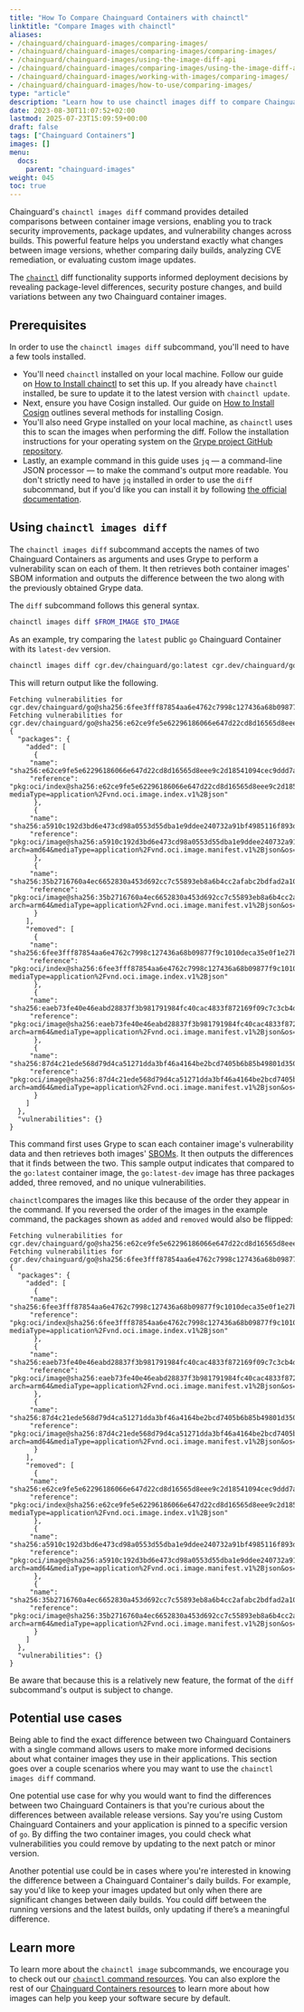```yaml
---
title: "How To Compare Chainguard Containers with chainctl"
linktitle: "Compare Images with chainctl"
aliases: 
- /chainguard/chainguard-images/comparing-images/
- /chainguard/chainguard-images/comparing-images/comparing-images/
- /chainguard/chainguard-images/using-the-image-diff-api
- /chainguard/chainguard-images/comparing-images/using-the-image-diff-api/
- /chainguard/chainguard-images/working-with-images/comparing-images/
- /chainguard/chainguard-images/how-to-use/comparing-images/
type: "article"
description: "Learn how to use chainctl images diff to compare Chainguard container versions, analyze security improvements, and track package changes between builds"
date: 2023-08-30T11:07:52+02:00
lastmod: 2025-07-23T15:09:59+00:00
draft: false
tags: ["Chainguard Containers"]
images: []
menu:
  docs:
    parent: "chainguard-images"
weight: 045
toc: true
---
```


Chainguard's `chainctl images diff` command provides detailed comparisons between container image versions, enabling you to track security improvements, package updates, and vulnerability changes across builds. This powerful feature helps you understand exactly what changes between image versions, whether comparing daily builds, analyzing CVE remediation, or evaluating custom image updates.

The [`chainctl`](/chainguard/chainctl/) diff functionality supports informed deployment decisions by revealing package-level differences, security posture changes, and build variations between any two Chainguard container images.


## Prerequisites

In order to use the `chainctl images diff` subcommand, you'll need to have a few tools installed.

* You'll need `chainctl` installed on your local machine. Follow our guide on [How to Install chainctl](/chainguard/chainctl-usage/how-to-install-chainctl/) to set this up. If you already have `chainctl` installed, be sure to update it to the latest version with `chainctl update`.
* Next, ensure you have Cosign installed. Our guide on [How to Install Cosign](/open-source/sigstore/cosign/how-to-install-cosign/) outlines several methods for installing Cosign.
* You'll also need Grype installed on your local machine, as `chainctl` uses this to scan the images when performing the diff. Follow the installation instructions for your operating system on the [Grype project GitHub repository](https://github.com/anchore/grype#installation).
* Lastly, an example command in this guide uses `jq` — a command-line JSON processor — to make the command's output more readable. You don't strictly need to have `jq` installed in order to use the `diff` subcommand, but if you'd like you can install it by following [the official documentation](https://jqlang.github.io/jq/download/).


## Using `chainctl images diff`

The `chainctl images diff` subcommand accepts the names of two Chainguard Containers as arguments and uses Grype to perform a vulnerability scan on each of them. It then retrieves both container images' SBOM information and outputs the difference between the two along with the previously obtained Grype data.

The `diff` subcommand follows this general syntax.

```sh
chainctl images diff $FROM_IMAGE $TO_IMAGE
```

As an example, try comparing the `latest` public `go` Chainguard Container with its `latest-dev` version.

```sh
chainctl images diff cgr.dev/chainguard/go:latest cgr.dev/chainguard/go:latest-dev | jq
```

This will return output like the following.

```
Fetching vulnerabilities for cgr.dev/chainguard/go@sha256:6fee3fff87854aa6e4762c7998c127436a68b09877f9c1010deca35e0f1e27bc
Fetching vulnerabilities for cgr.dev/chainguard/go@sha256:e62ce9fe5e62296186066e647d22cd8d16565d8eee9c2d18541094cec9ddd7a3
{
  "packages": {
    "added": [
      {
   	 "name": "sha256:e62ce9fe5e62296186066e647d22cd8d16565d8eee9c2d18541094cec9ddd7a3",
   	 "reference": "pkg:oci/index@sha256:e62ce9fe5e62296186066e647d22cd8d16565d8eee9c2d18541094cec9ddd7a3?mediaType=application%2Fvnd.oci.image.index.v1%2Bjson"
      },
      {
   	 "name": "sha256:a5910c192d3bd6e473cd98a0553d55dba1e9ddee240732a91bf4985116f893d0",
   	 "reference": "pkg:oci/image@sha256:a5910c192d3bd6e473cd98a0553d55dba1e9ddee240732a91bf4985116f893d0?arch=amd64&mediaType=application%2Fvnd.oci.image.manifest.v1%2Bjson&os=linux"
      },
      {
   	 "name": "sha256:35b2716760a4ec6652830a453d692cc7c55893eb8a6b4cc2afabc2bdfad2a10f",
   	 "reference": "pkg:oci/image@sha256:35b2716760a4ec6652830a453d692cc7c55893eb8a6b4cc2afabc2bdfad2a10f?arch=arm64&mediaType=application%2Fvnd.oci.image.manifest.v1%2Bjson&os=linux"
      }
    ],
    "removed": [
      {
   	 "name": "sha256:6fee3fff87854aa6e4762c7998c127436a68b09877f9c1010deca35e0f1e27bc",
   	 "reference": "pkg:oci/index@sha256:6fee3fff87854aa6e4762c7998c127436a68b09877f9c1010deca35e0f1e27bc?mediaType=application%2Fvnd.oci.image.index.v1%2Bjson"
      },
      {
   	 "name": "sha256:eaeb73fe40e46eabd28837f3b981791984fc40cac4833f872169f09c7c3cb4df",
   	 "reference": "pkg:oci/image@sha256:eaeb73fe40e46eabd28837f3b981791984fc40cac4833f872169f09c7c3cb4df?arch=arm64&mediaType=application%2Fvnd.oci.image.manifest.v1%2Bjson&os=linux"
      },
      {
   	 "name": "sha256:87d4c21ede568d79d4ca51271dda3bf46a4164be2bcd7405b6b85b49801d3504",
   	 "reference": "pkg:oci/image@sha256:87d4c21ede568d79d4ca51271dda3bf46a4164be2bcd7405b6b85b49801d3504?arch=amd64&mediaType=application%2Fvnd.oci.image.manifest.v1%2Bjson&os=linux"
      }
    ]
  },
  "vulnerabilities": {}
}
```

This command first uses Grype to scan each container image's vulnerability data and then retrieves both images' [SBOMs](/open-source/sbom/what-is-an-sbom/). It then outputs the differences that it finds between the two. This sample output indicates that compared to the `go:latest` container image, the `go:latest-dev` image has three packages added, three removed, and no unique vulnerabilities.

`chainctl`compares the images like this because of the order they appear in the command. If you reversed the order of the images in the example command, the packages shown as `added` and `removed` would also be flipped:

```
Fetching vulnerabilities for cgr.dev/chainguard/go@sha256:e62ce9fe5e62296186066e647d22cd8d16565d8eee9c2d18541094cec9ddd7a3
Fetching vulnerabilities for cgr.dev/chainguard/go@sha256:6fee3fff87854aa6e4762c7998c127436a68b09877f9c1010deca35e0f1e27bc
{
  "packages": {
    "added": [
      {
   	 "name": "sha256:6fee3fff87854aa6e4762c7998c127436a68b09877f9c1010deca35e0f1e27bc",
   	 "reference": "pkg:oci/index@sha256:6fee3fff87854aa6e4762c7998c127436a68b09877f9c1010deca35e0f1e27bc?mediaType=application%2Fvnd.oci.image.index.v1%2Bjson"
      },
      {
   	 "name": "sha256:eaeb73fe40e46eabd28837f3b981791984fc40cac4833f872169f09c7c3cb4df",
   	 "reference": "pkg:oci/image@sha256:eaeb73fe40e46eabd28837f3b981791984fc40cac4833f872169f09c7c3cb4df?arch=arm64&mediaType=application%2Fvnd.oci.image.manifest.v1%2Bjson&os=linux"
      },
      {
   	 "name": "sha256:87d4c21ede568d79d4ca51271dda3bf46a4164be2bcd7405b6b85b49801d3504",
   	 "reference": "pkg:oci/image@sha256:87d4c21ede568d79d4ca51271dda3bf46a4164be2bcd7405b6b85b49801d3504?arch=amd64&mediaType=application%2Fvnd.oci.image.manifest.v1%2Bjson&os=linux"
      }
    ],
    "removed": [
      {
   	 "name": "sha256:e62ce9fe5e62296186066e647d22cd8d16565d8eee9c2d18541094cec9ddd7a3",
   	 "reference": "pkg:oci/index@sha256:e62ce9fe5e62296186066e647d22cd8d16565d8eee9c2d18541094cec9ddd7a3?mediaType=application%2Fvnd.oci.image.index.v1%2Bjson"
      },
      {
   	 "name": "sha256:a5910c192d3bd6e473cd98a0553d55dba1e9ddee240732a91bf4985116f893d0",
   	 "reference": "pkg:oci/image@sha256:a5910c192d3bd6e473cd98a0553d55dba1e9ddee240732a91bf4985116f893d0?arch=amd64&mediaType=application%2Fvnd.oci.image.manifest.v1%2Bjson&os=linux"
      },
      {
   	 "name": "sha256:35b2716760a4ec6652830a453d692cc7c55893eb8a6b4cc2afabc2bdfad2a10f",
   	 "reference": "pkg:oci/image@sha256:35b2716760a4ec6652830a453d692cc7c55893eb8a6b4cc2afabc2bdfad2a10f?arch=arm64&mediaType=application%2Fvnd.oci.image.manifest.v1%2Bjson&os=linux"
      }
    ]
  },
  "vulnerabilities": {}
}
```

Be aware that because this is a relatively new feature, the format of the `diff` subcommand's output is subject to change.


## Potential use cases

Being able to find the exact difference between two Chainguard Containers with a single command allows users to make more informed decisions about what container images they use in their applications. This section goes over a couple scenarios where you may want to use the `chainctl images diff` command.

One potential use case for why you would want to find the differences between two Chainguard Containers is that you're curious about the differences between available release versions. Say you're using Custom Chainguard Containers and your application is pinned to a specific version of `go`. By diffing the two container images, you could check what vulnerabilities you could remove by updating to the next patch or minor version.

Another potential use could be in cases where you're interested in knowing the difference between a Chainguard Container's daily builds. For example, say you'd like to keep your images updated but only when there are significant changes between daily builds. You could diff between the running versions and the latest builds, only updating if there’s a meaningful difference.


## Learn more

To learn more about the `chainctl image` subcommands, we encourage you to check out our
[`chainctl` command resources](/chainguard/chainctl/chainctl-docs/chainctl_images/). You can also explore the rest of our [Chainguard Containers resources](/chainguard/chainguard-images/) to learn more about how images can help you keep your software secure by default.
